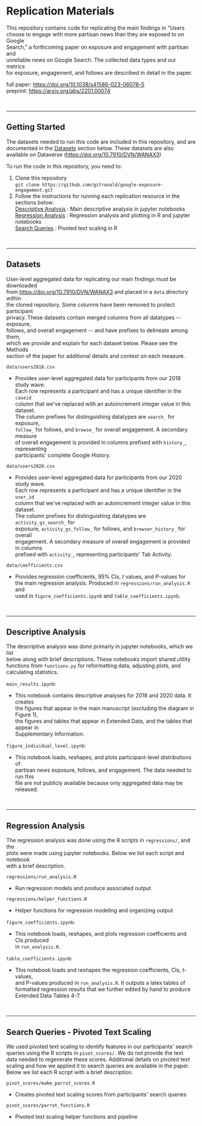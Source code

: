 # Replication Materials

This repository contains code for replicating the main findings in "Users  
choose to engage with more partisan news than they are exposed to on Google  
Search," a forthcoming paper on exposure and engagement with partisan and  
unreliable news on Google Search. The collected data types and our metrics   
for exposure, engagement, and follows are described in detail in the paper.  

full paper: https://doi.org/10.1038/s41586-023-06078-5  
preprint: https://arxiv.org/abs/2201.00074  


<br>

---
## Getting Started  

The datasets needed to run this code are included in this repository, and are  
documented in the [Datasets](#datasets) section below. These datasets are also  
available on Dataverse (https://doi.org/10.7910/DVN/WANAX3)

To run the code in this repository, you need to:  
1. Clone this repository  
   `git clone https://github.com/gitronald/google-exposure-engagement.git`  
2. Follow the instructions for running each replication resource in the sections below:  
   [Descriptive Analysis](#descriptive-analysis) : Main descriptive analysis in jupyter notebooks  
   [Regression Analysis](#regression-analysis) : Regression analysis and plotting in R and jupyter notebooks  
   [Search Queries](#search-queries---pivoted-text-scaling) : Pivoted text scaling in R  
   
<br>

---
## Datasets

User-level aggregated data for replicating our main findings must be downloaded  
from https://doi.org/10.7910/DVN/WANAX3 and placed in a `data` directory within  
the cloned repository. Some columns have been removed to protect participant  
privacy. These datasets contain merged columns from all datatypes -- exposure,  
follows, and overall engagement -- and have prefixes to delineate among them,  
which we provide and explain for each dataset below. Please see the Methods  
section of the paper for additional details and context on each measure.  

`data/users2018.csv`  
- Provides user-level aggregated data for participants from our 2018 study wave.  
Each row represents a participant and has a unique identifier in the `caseid`  
column that we've replaced with an autoincrement integer value in this dataset.  
The column prefixes for distinguishing datatypes are `search_` for exposure,  
`follow_` for follows, and `browse_` for overall engagement. A secondary measure  
of overall engagement is provided in columns prefixed with `history_`, representing  
participants' complete Google History.

`data/users2020.csv`  
- Provides user-level aggregated data for participants from our 2020 study wave.  
Each row represents a participant and has a unique identifier in the `user_id`  
column that we've replaced with an autoincrement integer value in this dataset.  
The column prefixes for distinguishing datatypes are `activity_gs_search_` for  
exposure, `activity_gs_follow_` for follows, and `browser_history_` for overall  
engagement.  A secondary measure of overall engagement is provided in columns  
prefixed with `activity_`, representing participants' Tab Activity.  

`data/coefficients.csv`  
- Provides regression coefficients, 95% CIs, *t* values, and *P*-values for  
the main regression analysis. Produced in `regressions/run_analysis.R` and  
used in `figure_coefficients.ipynb` and `table_coefficients.ipynb`.  

<br>

---
## Descriptive Analysis

The descriptive analysis was done primarly in jupyter notebooks, which we list  
below along with brief descriptions. These notebooks import shared utility  
functions from `functions.py` for reformatting data, adjusting plots, and  
calculating statistics.  

`main_results.ipynb`:  
- This notebook contains descriptive analyses for 2018 and 2020 data. It creates  
the figures that appear in the main manuscript (excluding the diagram in Figure 1),  
the figures and tables that appear in Extended Data, and the tables that appear in  
Supplementary Information.  

`figure_individual_level.ipynb`:  
- This notebook loads, reshapes, and plots participant-level distributions of  
partisan news exposure, follows, and engagement. The data needed to run this  
file are not publicly available because only aggregated data may be released.  

<br>

---
## Regression Analysis

The regression analysis was done using the R scripts in `regressions/`, and the  
plots were made using jupyter notebooks. Below we list each script and notebook  
with a brief description.  

`regressions/run_analysis.R`  
- Run regression models and produce associated output  

`regressions/helper_functions.R`  
- Helper functions for regression modeling and organizing output  


`figure_coefficients.ipynb`:  
- This notebook loads, reshapes, and plots regression coefficients and CIs produced  
in `run_analysis.R`.  

`table_coefficients.ipynb`:  
- This notebook loads and reshapes the regression coefficients, CIs, t-values,  
and P-values produced in `run_analysis.R`. It outputs a latex tables of  
formatted regression results that we further edited by hand to produce  
Extended Data Tables 4-7.  


<br>

---
## Search Queries - Pivoted Text Scaling

We used pivoted text scaling to identify features in our participants' search  
queries using the R scripts in `pivot_scores/`. We do not provide the text  
data needed to regenerate these scores. Additional details on pivoted text  
scaling and how we applied it to search queries are available in the paper.  
Below we list each R script with a brief description.  

`pivot_scores/make_parrot_scores.R`  
- Creates pivoted text scaling scores from participants' search queries  

`pivot_scores/parrot_functions.R`  
- Pivoted text scaling helper functions and pipeline  

